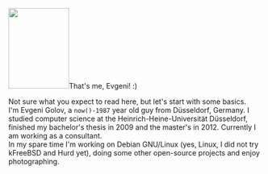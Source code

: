 <img class="alignleft size-full" title="meiner einer" src="/wp-content/uploads/2010/07/moi_ausrufezeichen.jpg" alt="" width="120" height="160">That's me, Evgeni! :)

Not sure what you expect to read here, but let's start with some basics.  
I'm Evgeni Golov, a <code>now()-1987</code> year old guy from Düsseldorf, Germany. I studied computer science at the Heinrich-Heine-Universität Düsseldorf, finished my bachelor's thesis in 2009 and the master's in 2012. Currently I am working as a consultant.  
In my spare time I'm working on Debian GNU/Linux (yes, Linux, I did not try kFreeBSD and Hurd yet), doing some other open-source projects and enjoy photographing.

